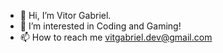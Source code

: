 - 👋 Hi, I’m Vitor Gabriel.
- 👀 I’m interested in Coding and Gaming!
- 📫 How to reach me vitgabriel.dev@gmail.com

<!---
vituvitaminadev/vituvitaminadev is a ✨ special ✨ repository because its `README.md` (this file) appears on your GitHub profile.
You can click the Preview link to take a look at your changes.
--->
